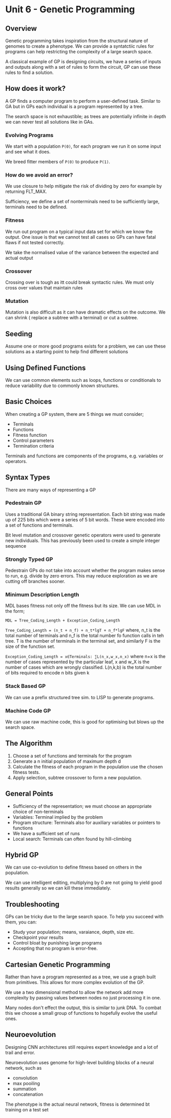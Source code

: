 # Unit 6 - Genetic Programming

## Overview

Genetic programming takes inspiration from the structural nature of genomes to create a phenotype. We can provide a syntatctiic rules for programs can help restricting the complexity of a large search space. 

A classical example of GP is designing circuits, we have a series of inputs and outputs along with a set of rules to form the circuit, GP can use these rules to find a solution.

## How does it work?

A GP finds a  computer program to perform a user-defined task. Similar to GA but in GPs each individual is a program represented by a tree.

The search space is not exhaustible; as trees are potentially infinite in depth we can never test all solutions like in GAs.

### Evolving Programs 

We start with a population `P(0)`, for each program we run it on some input and see what it does. 

We breed fitter members of `P(0)` to produce `P(1)`.

### How do we avoid an error?

We use closure to help mitigate the
risk of dividing by zero for example by returning FLT_MAX. 

Sufficiency, we define a set of nonterminals need to be sufficiently large, terminals need to be defined. 

### Fitness

We run out program on a typical input data set for which we know the output. One issue is that we cannot test all cases so GPs can have fatal flaws if not tested correctly. 

We take the normalised value of the variance between the expected and actual output 

### Crossover

Crossing over is tough as itt could break syntactic rules. We must only cross over values that maintain rules

### Mutation

Mutation is also difficult as it can have dramatic effects on the outcome. We can shrink ( replace a subtree with a terminal) or cut a subtree. 

## Seeding

Assume one or more good programs exists for a problem, we can use these solutions as a starting point to help find different solutions 

## Using Defined Functions

We can use common elements such as loops, functions or conditionals to reduce variability due to commonly known structures.

## Basic Choices

When creating a GP system, there are 5 things we must consider; 
* Terminals
* Functions
* Fitness function
* Control parameters
* Termination criteria

Terminals and functions are components of the programs, e.g. variables or operators. 


## Syntax Types

There are many ways of representing a GP

### Pedestrain GP
Uses a traditional GA binary string representation. Each bit string was made up of 225 bits which were a series of 5 bit words. These were encoded into a set of functions and terminals.

Bit level mutation and crossover genetic operators were used to generate new individuals. This has previously been used to create a simple integer sequence

### Strongly Typed GP

Pedestrain GPs do not take into account whether the program makes sense to run, e.g. divide by zero errors. This may reduce exploration as we are cutting off branches sooner. 

### Minimum Description Length

MDL bases fitness not only off the fitness but its size. We can use MDL in the form;

`MDL = Tree_Coding_Length + Exception_Coding_Length`

`Tree_Coding_Length = (n_t + n_f) + n_t*lgT + n_f*lgF` where, n_t is the total number of terminals and n_f is the total number fo function calls in teh tree. T is the number of terminals in the terminal set, and similarly F is the size of the function set.

`Exception_Coding_Length = x∈Terminals: ∑L(n_x,w_x,n_x)` where n+x is the number of cases represented by the particular leaf, x and w_X is the number of cases which are wrongly classified. L(n,k,b) is the total number of bits required to encode n bits given k 

### Stack Based GP

We can use a prefix structured tree sim. to LISP to generate programs. 

### Machine Code GP

We can use raw machine code, this is good for optimising but blows up the search space. 

## The Algorithm

1. Choose a set of functions and terminals for the program
2. Generate a n initial population of maximum depth d
3. Calculate the fitness of each program in the population use the chosen fitness tests. 
4. Apply selection, subtree crossover to form a new population. 

## General Points

* Sufficiency of the representation; we must choose an appropriate choice of non-terminals
* Variables: Terminal implied by the problem
* Program structure: Terminals also for auxiliary variables or pointers to functions
* We have a sufficient set of runs
* Local search: Terminals can often found by hill-climbing 

## Hybrid GP

We can use co-evolution to define fitness based on others in the population.

We can use intelligent editing, multiplying by 0 are not going to yield good results generally so we can kill these immediately.

## Troubleshooting

GPs can be tricky due to the large search space. To help you succeed with them, you can:

* Study your population; means, varaiance, depth, size etc.
* Checkpoint your results
* Control bloat by punishing large programs
* Accepting that no program is error-free. 

## Cartesian Genetic Programming

Rather than have a program represented as a tree, we use a graph built from primitives. This allows for more complex evolution of the GP. 

We use a two dimensional method to allow the network add more complexity by passing values between nodes no just processing it in one.

Many nodes don't effect the output, this is similar to junk DNA. To combat this we choose a small group of functions to hopefully evolve the useful ones. 

## Neuroevolution

Designing CNN architectures still requires expert knowledge and a lot of trail and error. 

Neuroevolution uses genome for high-level building blocks of a neural network, such as 
* convolution
* max pooiling
* summation
* concatenation

The phenotype is the actual neural network, fitness is determined bt training on a test set




